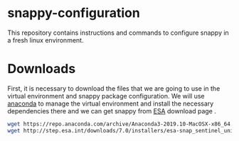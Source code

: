 # snappy-configuration
 This repository contains instructions and commands to configure snappy in a fresh linux environment.

# Downloads
First, it is necessary to download the files that we are going to use in the virtual environment and snappy package configuration. 
We will use [anaconda](https://www.anaconda.com/distribution/) to manage the virtual environment and install the necessary dependencies there and we can get snappy from [ESA](https://step.esa.int/main/download/snap-download/) download page .

``` bash
wget https://repo.anaconda.com/archive/Anaconda3-2019.10-MacOSX-x86_64.pkg
wget http://step.esa.int/downloads/7.0/installers/esa-snap_sentinel_unix_7_0.sh
```
